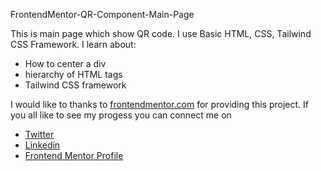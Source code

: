 FrontendMentor-QR-Component-Main-Page

This is main page which show QR code. I use Basic HTML, CSS, Tailwind CSS Framework. 
I learn about:
* How to center a div
* hierarchy of HTML tags
* Tailwind CSS framework

I would like to thanks to [frontendmentor.com](https://www.frontendmentor.io) for providing this project.
If you all like to see my progess you can connect me on
* [Twitter](https://twitter.com/_Bunny_1)
* [Linkedin](https://www.linkedin.com/in/vineet-kumar-2206b2109/)
* [Frontend Mentor Profile](https://www.frontendmentor.io/profile/djbravo12)
